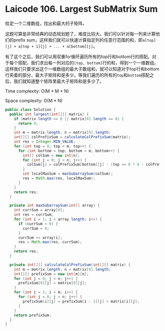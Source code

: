 # Laicode 106. Largest SubMatrix Sum

给定一个二维数组，找出和最大的子矩阵。

这题可算是非常经典的动态规划题了，难度比较大。我们可以针对每一列来计算他们的prefix sum，这样我们就可以快速计算指定列的任意行范围的和，即`a[top][j] + a[top + 1][j] + ... + a[bottom][j]`。

有了这个之后，我们可以用双重for循环遍历所有的top行和bottom行的搭配。对于每个搭配，我们求出每一列对应的`[top, bottom]`行的和，得到一个一维数组。这样我们只要求出这个一维数组的最大子数组和，就可以知道对于top行和bottom行夹着的部分，最大子矩阵和是多少。等我们遍历的所有的`top`和`bottom`搭配之后，我们就知道整个矩阵里最大子矩阵和是多少了。

Time complexity: O(M * M * N)

Space complexity: O(M * N)

```java
public class Solution {
  public int largest(int[][] matrix) {
    if (matrix.length == 0 || matrix[0].length == 0) {
      return 0;
    }
    int m = matrix.length, n = matrix[0].length;
    int[][] colPrefixSum = calculateColPrefixSum(matrix);
    int res = Integer.MIN_VALUE;
    for (int top = 0; top < m; top++) {
      for (int bottom = top; bottom < m; bottom++) {
        int[] colSum = new int[n];
        for (int j = 0; j < n; j++) {
          colSum[j] = colPrefixSum[bottom][j] - (top == 0 ? 0 : colPrefixSum[top - 1][j]);
        }
        int localMaxSum = maxSubarraySum(colSum);
        res = Math.max(res, localMaxSum);
      }
    }
    return res;
  }

  private int maxSubarraySum(int[] array) {
    int currSum = array[0];
    int res = currSum;
    for (int i = 1; i < array.length; i++) {
      if (currSum < 0) {
        currSum = 0;
      }
      currSum += array[i];
      res = Math.max(res, currSum);
    }
    return res;
  }

  private int[][] calculateColPrefixSum(int[][] matrix) {
    int m = matrix.length, n = matrix[0].length;
    int[][] prefixSum = new int[m][n];
    for (int j = 0; j < n; j++) {
      prefixSum[0][j] = matrix[0][j];
    }
    for (int i = 1; i < m; i++) {
      for (int j = 0; j < n; j++) {
        prefixSum[i][j] = prefixSum[i - 1][j] + matrix[i][j];
      }
    }
    return prefixSum;
  }
}
```